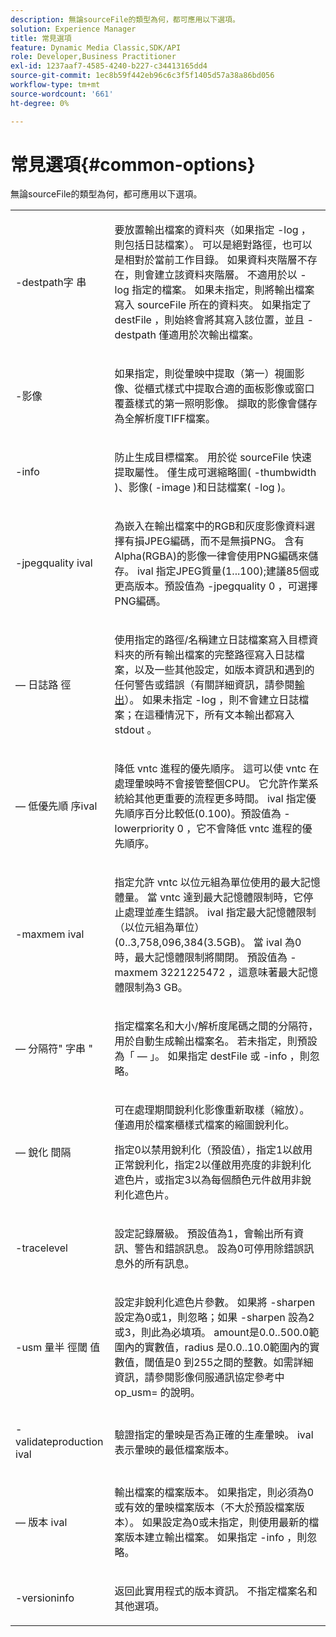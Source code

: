 ```yaml
---
description: 無論sourceFile的類型為何，都可應用以下選項。
solution: Experience Manager
title: 常見選項
feature: Dynamic Media Classic,SDK/API
role: Developer,Business Practitioner
exl-id: 1237aaf7-4585-4240-b227-c34413165dd4
source-git-commit: 1ec8b59f442eb96c6c3f5f1405d57a38a86bd056
workflow-type: tm+mt
source-wordcount: '661'
ht-degree: 0%

---
```


# 常見選項{#common-options}

無論sourceFile的類型為何，都可應用以下選項。

<table id="simpletable_3BFC3737C891411D84405CEEF6B19542"> 
 <tr class="strow"> 
  <td class="stentry"> <p> <span class="codeph"> -destpath字 <span class="varname"> 串  </span> </span> </p> </td> 
  <td class="stentry"> <p>要放置輸出檔案的資料夾（如果指定<span class="codeph"> -log </span>，則包括日誌檔案）。 可以是絕對路徑，也可以是相對於當前工作目錄。 如果資料夾階層不存在，則會建立該資料夾階層。 不適用於以<span class="codeph"> -log </span>指定的檔案。 如果未指定，則將輸出檔案寫入<span class="varname"> sourceFile </span>所在的資料夾。 如果指定了<span class="varname"> destFile </span>，則始終會將其寫入該位置，並且<span class="codeph"> -destpath </span>僅適用於次輸出檔案。 </p> </td> 
 </tr> 
 <tr class="strow"> 
  <td class="stentry"> <p> <span class="codeph"> -影像 </span> </p> </td> 
  <td class="stentry"> <p>如果指定，則從暈映中提取（第一）視圖影像、從櫃式樣式中提取合適的面板影像或窗口覆蓋樣式的第一照明影像。 擷取的影像會儲存為全解析度TIFF檔案。 </p> </td> 
 </tr> 
 <tr class="strow"> 
  <td class="stentry"> <p> <span class="codeph"> -info </span> </p> </td> 
  <td class="stentry"> <p>防止生成目標檔案。 用於從<span class="varname"> sourceFile </span>快速提取屬性。 僅生成可選縮略圖(<span class="codeph"> -thumbwidth </span>)、影像(<span class="codeph"> -image </span>)和日誌檔案(<span class="codeph"> -log </span>)。 </p> </td> 
 </tr> 
 <tr class="strow"> 
  <td class="stentry"> <p> <span class="codeph"> -jpegquality  <span class="varname"> ival  </span> </span> </p> </td> 
  <td class="stentry"> <p>為嵌入在輸出檔案中的RGB和灰度影像資料選擇有損JPEG編碼，而不是無損PNG。 含有Alpha(RGBA)的影像一律會使用PNG編碼來儲存。 <span class="varname"> ival </span> 指定JPEG質量(1...100);建議85個或更高版本。預設值為<span class="codeph"> -jpegquality 0 </span>，可選擇PNG編碼。 </p> </td> 
 </tr> 
 <tr class="strow"> 
  <td class="stentry"> <p> <span class="codeph">  — 日誌路 <span class="varname"> 徑  </span> </span> </p> </td> 
  <td class="stentry"> <p>使用指定的路徑/名稱建立日誌檔案寫入目標資料夾的所有輸出檔案的完整路徑寫入日誌檔案，以及一些其他設定，如版本資訊和遇到的任何警告或錯誤（有關詳細資訊，請參閱<a href="../../../../ir-api/vntc/utilities/c-ir-vignette-converter-vntc/r-ir-output.md#reference-c51e30b721eb416bb646089f0ac045c5" type="reference" format="dita" scope="local">輸出</a>）。 如果未指定<span class="codeph"> -log </span> ，則不會建立日誌檔案；在這種情況下，所有文本輸出都寫入<span class="codeph"> stdout </span>。 </p> </td> 
 </tr> 
 <tr class="strow"> 
  <td class="stentry"> <p> <span class="codeph">  — 低優先順 <span class="varname"> 序ival  </span> </span> </p> </td> 
  <td class="stentry"> <p>降低<span class="filepath"> vntc </span>進程的優先順序。 這可以使<span class="filepath"> vntc </span>在處理暈映時不會接管整個CPU。 它允許作業系統給其他更重要的流程更多時間。 <span class="varname"> ival </span> 指定優先順序百分比較低(0.100)。預設值為<span class="codeph"> -lowerpriority 0 </span>，它不會降低<span class="filepath"> vntc </span>進程的優先順序。 </p> </td> 
 </tr> 
 <tr class="strow"> 
  <td class="stentry"> <p> <span class="codeph"> -maxmem  <span class="varname"> ival  </span> </span> </p> </td> 
  <td class="stentry"> <p>指定允許<span class="filepath"> vntc </span>以位元組為單位使用的最大記憶體量。 當<span class="filepath"> vntc </span>達到最大記憶體限制時，它停止處理並產生錯誤。 <span class="varname"> ival </span> 指定最大記憶體限制（以位元組為單位）(0..3,758,096,384(3.5GB)。 當<span class="varname"> ival </span>為0時，最大記憶體限制將關閉。 預設值為<span class="codeph"> -maxmem 3221225472 </span>，這意味著最大記憶體限制為3 GB。 </p> </td> 
 </tr> 
 <tr class="strow"> 
  <td class="stentry"> <p> <span class="codeph">  — 分隔符" <span class="varname"> 字串 </span>"  </span> </p> </td> 
  <td class="stentry"> <p>指定檔案名和大小/解析度尾碼之間的分隔符，用於自動生成輸出檔案名。 若未指定，則預設為「 — 」。 如果指定<span class="varname"> destFile </span>或<span class="codeph"> -info </span>，則忽略。 </p> </td> 
 </tr> 
 <tr class="strow"> 
  <td class="stentry"> <p> <span class="codeph">  — 銳化 <span class="varname"> 間隔  </span> </span> </p> </td> 
  <td class="stentry"> <p>可在處理期間銳利化影像重新取樣（縮放）。 僅適用於檔案櫃樣式檔案的縮圖銳利化。 </p> <p>指定0以禁用銳利化（預設值），指定1以啟用正常銳利化，指定2以僅啟用亮度的非銳利化遮色片，或指定3以為每個顏色元件啟用非銳利化遮色片。 </p> </td> 
 </tr> 
 <tr class="strow"> 
  <td class="stentry"> <p> <span class="codeph"> -tracelevel  </span> </p> </td> 
  <td class="stentry"> <p>設定記錄層級。 預設值為1，會輸出所有資訊、警告和錯誤訊息。 設為0可停用除錯誤訊息外的所有訊息。 </p> </td> 
 </tr> 
 <tr class="strow"> 
  <td class="stentry"> <p> <span class="codeph"> -usm <span class="varname"> 量半 </span> <span class="varname"> 徑閾 </span> <span class="varname"> 值  </span> </span> </p> </td> 
  <td class="stentry"> <p>設定非銳利化遮色片參數。 如果將<span class="codeph"> -sharpen </span>設定為0或1，則忽略；如果<span class="codeph"> -sharpen </span>設為2或3，則此為必填項。 <span class="varname">  </span> amount是0.0..500.0範圍內的實數值，radius <span class="varname">  </span> 是0.0..10.0範圍內的實數值，閾值是0 <span class="varname">  </span> 到255之間的整數。如需詳細資訊，請參閱影像伺服通訊協定參考中<span class="codeph"> op_usm= </span>的說明。 </p> </td> 
 </tr> 
 <tr class="strow"> 
  <td class="stentry"> <p> <span class="codeph"> -validateproduction  <span class="varname"> ival  </span> </span> </p> </td> 
  <td class="stentry"> <p>驗證指定的暈映是否為正確的生產暈映。 <span class="varname"> ival </span> 表示暈映的最低檔案版本。 </p> </td> 
 </tr> 
 <tr class="strow"> 
  <td class="stentry"> <p> <span class="codeph">  — 版本 <span class="varname"> ival  </span> </span> </p> </td> 
  <td class="stentry"> <p>輸出檔案的檔案版本。 如果指定，則必須為0或有效的暈映檔案版本（不大於預設檔案版本）。 如果設定為0或未指定，則使用最新的檔案版本建立輸出檔案。 如果指定<span class="codeph"> -info </span>，則忽略。 </p> </td> 
 </tr> 
 <tr class="strow"> 
  <td class="stentry"> <p> <span class="codeph"> -versioninfo  </span> </p> </td> 
  <td class="stentry"> <p>返回此實用程式的版本資訊。 不指定檔案名和其他選項。 </p> </td> 
 </tr> 
</table>
